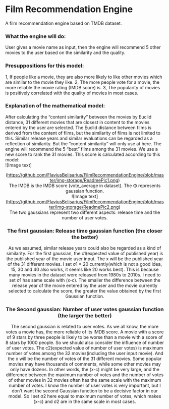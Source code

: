 # Film Recommendation Engine
A film recommendation engine based on TMDB dataset. 

### What the engine will do: 
User gives a movie name as input, then the engine will recommend 5 other movies to the user based on the similarity and the quality.  
### Presuppositions for this model: 
1, If people like a movie, they are also more likely to like other movies which are similar to the movie they like. 
2, The more people vote for a movie, the more reliable the movie rating (IMDB score) is. 
3, The popularity of movies is positively correlated with the quality of movies in most cases. 
### Explanation of the mathematical model: 
After calculating the “content similarity” between the movies by Euclid distance, 31 different movies that are closest in content to the movies entered by the user are selected. The Euclid distance between films is derived from the content of films, but the similarity of films is not limited to this. Similar release years and similar evaluations can be regarded as a reflection of similarity. But the “content similarity” will only use at here. 
The engine will recommend the 5 “best” films among the 31 movies. We use a new score to rank the 31 movies. This score is calculated according to this model:   
![Image text]<div align=center>(https://github.com/FlaviusBelisarius/FilmRecommendationEngine/blob/master/img-storage/ReadmePic1.png)  
The IMDB is the IMDB score (vote_average in dataset). The Φ represents gaussian function.   
![Image text]<div align=center>(https://github.com/FlaviusBelisarius/FilmRecommendationEngine/blob/master/img-storage/ReadmePic2.png)  
The two gaussians represent two different aspects: release time and the number of user votes. 
### The first gaussian: Release time gaussian function (the closer the better)
As we assumed, similar release years could also be regarded as a kind of similarity. For the first gaussian, the c1(expected value of published year) is the published year of the movie user input. The x will be the published year of the 31 different movies. I set σ1 = 20 currently(which is not a good idea, 15, 30 and 40 also works, it seems like 20 works best). This is because many movies in the dataset were released from 1980s to 2010s. I need to set σ1 has same scale with (x-c). 
The smaller the difference between the release year of the movie entered by the user and the movie currently selected to calculate the score, the greater the value obtained by the first Gaussian function.
### The Second gaussian: Number of user votes gaussian function (the larger the better)
The second gaussian is related to user votes. As we all know, the more votes a movie has, the more reliable of its IMDB score. A movie with a score of 9 stars by three people is likely to be worse than a movie with a score of 8 stars by 1000 people. So we should also consider the influence of number of user votes. The c2(expected value of number of user votes) is maximum number of votes among the 32 movies(including the user input movie). And the x will be the number of votes of the 31 different movies. 
Some popular movies may have thousands of comments, while some other movies may only have dozens. In other words, the (x-c) might be very large, and the difference between the maximum number of votes and the number of votes of other movies in 32 movies often has the same scale with the maximum number of votes. I know the number of user votes is very important, but I don't want the second Gaussian function to be a decisive factor in our model. So I set σ2 here equal to maximum number of votes, which makes (x-c) and σ2 are in the same scale in most cases. 
